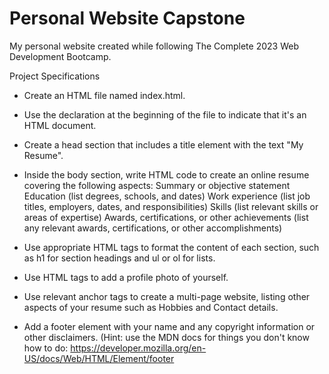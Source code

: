 # Personal Website Capstone
My personal website created while following The Complete 2023 Web Development Bootcamp. 

Project Specifications
- Create an HTML file named index.html.

- Use the <!DOCTYPE html> declaration at the beginning of the file to indicate that it's an HTML document.

- Create a head section that includes a title element with the text "My Resume".

- Inside the body section, write HTML code to create an online resume covering the following aspects:
  Summary or objective statement
  Education (list degrees, schools, and dates)
  Work experience (list job titles, employers, dates, and responsibilities)
  Skills (list relevant skills or areas of expertise)
  Awards, certifications, or other achievements (list any relevant awards, certifications, or other accomplishments)

- Use appropriate HTML tags to format the content of each section, such as h1 for section headings and ul or ol for lists.

- Use HTML tags to add a profile photo of yourself.

- Use relevant anchor tags to create a multi-page website, listing other aspects of your resume such as Hobbies and Contact details.

- Add a footer element with your name and any copyright information or other disclaimers. (Hint: use the MDN docs for things you don't know how to do: https://developer.mozilla.org/en-US/docs/Web/HTML/Element/footer



